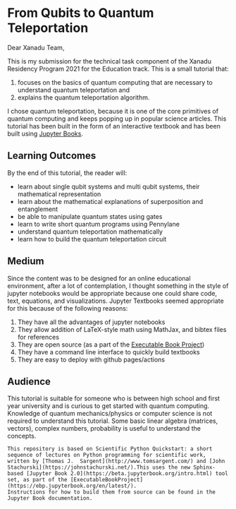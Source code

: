# From Qubits to Quantum Teleportation

Dear Xanadu Team,

This is my submission for the technical task component of the Xanadu Residency Program 2021 for the Education track. This is a small tutorial that:
1. focuses on the basics of quantum computing that are necessary to understand quantum teleportation and 
2. explains the quantum teleportation algorithm.

I chose quantum teleportation, because it is one of the core primitives of quantum computing and keeps popping up in popular science articles. 
This tutorial has been built in the form of an interactive textbook and has been built using [Jupyter Books](https://jupyterbook.org/intro.html). 

## Learning Outcomes
By the end of this tutorial, the reader will:

* learn about single qubit systems and multi qubit systems, their mathematical representation 
* learn about the mathematical explanations of superposition and entanglement
* be able to manipulate quantum states using gates
* learn to write short quantum programs using Pennylane
* understand quantum teleportation mathematically
* learn how to build the quantum teleportation circuit

## Medium
Since the content was to be designed for an online educational environment, after a lot of contemplation, I thought something in the style of jupyter notebooks would be appropriate because one could share code, text, equations, and visualizations. Jupyter Textbooks seemed appropriate for this because of the following reasons:
1. They have all the advantages of jupyter notebooks
2. They allow addition of LaTeX-style math using MathJax, and bibtex files for references
3. They are open source (as a part of the [Executable Book Project](https://executablebooks.org/en/latest/))
4. They have a command line interface to quickly build textbooks
5. They are easy to deploy with github pages/actions
 
## Audience

This tutorial is suitable for someone who is between high school and first year university and is curious to get started with quantum computing. Knowledge of quantum mechanics/physics or computer science is not required to understand this tutorial. Some basic linear algebra (matrices, vectors), complex numbers, probability is useful to understand the concepts.  

```{note}
This repository is based on Scientific Python Quickstart: a short sequence of lectures on Python programming for scientific work, written by [Thomas J.  Sargent](http://www.tomsargent.com/) and [John Stachurski](https://johnstachurski.net/).This uses the new Sphinx-based [Jupyter Book 2.0](https://beta.jupyterbook.org/intro.html) tool set, as part of the [ExecutableBookProject](https://ebp.jupyterbook.org/en/latest/).  
Instructions for how to build them from source can be found in the Jupyter Book documentation.
```



